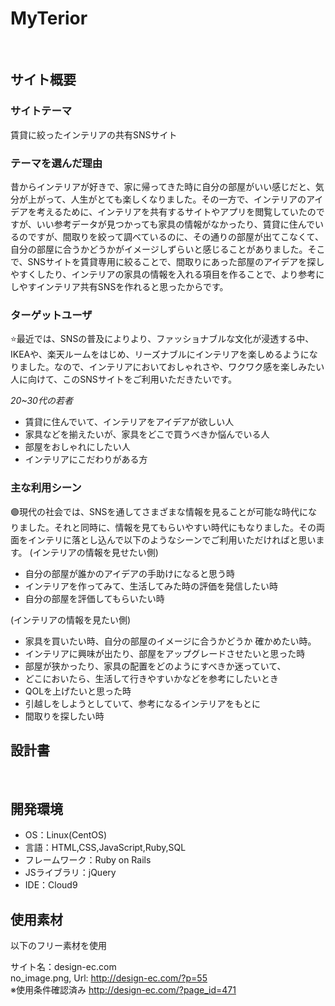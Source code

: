 # MyTerior
​
## サイト概要
### サイトテーマ
<!--何を『目的』とし、どのような『分類』なのかを簡潔に書く-->
賃貸に絞ったインテリアの共有SNSサイト

### テーマを選んだ理由
<!--なぜこのようなテーマにしたかを説明する-->
昔からインテリアが好きで、家に帰ってきた時に自分の部屋がいい感じだと、気分が上がって、人生がとても楽しくなりました。その一方で、インテリアのアイデアを考えるために、インテリアを共有するサイトやアプリを閲覧していたのですが、いい参考データが見つかっても家具の情報がなかったり、賃貸に住んでいるのですが、間取りを絞って調べているのに、その通りの部屋が出てこなくて、自分の部屋に合うかどうかがイメージしずらいと感じることがありました。そこで、SNSサイトを賃貸専用に絞ることで、間取りにあった部屋のアイデアを探しやすくしたり、インテリアの家具の情報を入れる項目を作ることで、より参考にしやすインテリア共有SNSを作れると思ったからです。
### ターゲットユーザ
<!--誰に使ってもらうかを具体的に記載する-->
⭐️最近では、SNSの普及によりより、ファッショナブルな文化が浸透する中、IKEAや、楽天ルームをはじめ、リーズナブルにインテリアを楽しめるようになりました。なので、インテリアにおいておしゃれさや、ワクワク感を楽しみたい人に向けて、このSNSサイトをご利用いただきたいです。

*20~30代の若者*
- 賃貸に住んでいて、インテリアをアイデアが欲しい人
- 家具などを揃えたいが、家具をどこで買うべきか悩んでいる人
- 部屋をおしゃれにしたい人
- インテリアにこだわりがある方
    
### 主な利用シーン
<!--どのような時に使うのかの状況を記載すること-->
🟣現代の社会では、SNSを通してさまざまな情報を見ることが可能な時代になりました。それと同時に、情報を見てもらいやすい時代にもなりました。その両面をインテリに落とし込んで以下のようなシーンでご利用いただければと思います。
(インテリアの情報を見せたい側)
- 自分の部屋が誰かのアイデアの手助けになると思う時
- インテリアを作ってみて、生活してみた時の評価を発信したい時
- 自分の部屋を評価してもらいたい時

(インテリアの情報を見たい側)
- 家具を買いたい時、自分の部屋のイメージに合うかどうか
確かめたい時。
- インテリアに興味が出たり、部屋をアップグレードさせたいと思った時
- 部屋が狭かったり、家具の配置をどのようにすべきか迷っていて、
- どこにおいたら、生活して行きやすいかなどを参考にしたいとき
- QOLを上げたいと思った時
- 引越しをしようとしていて、参考になるインテリアをもとに
- 間取りを探したい時
    
## 設計書
<!--テーマを設定・提出する時点では不要です-->
​
## 開発環境
- OS：Linux(CentOS)
- 言語：HTML,CSS,JavaScript,Ruby,SQL
- フレームワーク：Ruby on Rails
- JSライブラリ：jQuery
- IDE：Cloud9

## 使用素材
以下のフリー素材を使用
    
 サイト名：design-ec.com  
 no_image.png, Url: http://design-ec.com/?p=55  
 ※使用条件確認済み
http://design-ec.com/?page_id=471

